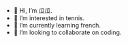 - 👋 Hi, I’m 瓜瓜.
- 👀 I’m interested in tennis.
- 🌱 I’m currently learning french.
- 💞️ I’m looking to collaborate on coding.

<!---
GTAISHAN/GTAISHAN is a ✨ special ✨ repository because its `README.md` (this file) appears on your GitHub profile.
You can click the Preview link to take a look at your changes.
--->
